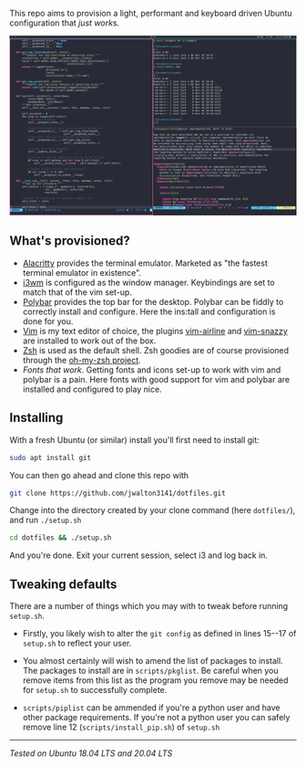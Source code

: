 This repo aims to provision a light, performant and keyboard driven Ubuntu configuration that *just work*s.

![example desktop](https://raw.githubusercontent.com/jwalton3141/dotfiles/laptop/example-1.png)

## What's provisioned?

* [Alacritty](https://github.com/alacritty/alacritty) provides the terminal emulator. Marketed as "the fastest terminal emulator in existence".
* [i3wm](https://i3wm.org/) is configured as the window manager. Keybindings are set to match that of the vim set-up.
* [Polybar](https://github.com/polybar/polybar) provides the top bar for the desktop. Polybar can be fiddly to correctly install and configure. Here the ins:tall and configuration is done for you.
* [Vim]() is my text editor of choice, the plugins [vim-airline]() and [vim-snazzy]() are installed to work out of the box.
* [Zsh](https://wiki.archlinux.org/index.php/zsh) is used as the default shell. Zsh goodies are of course provisioned through the [oh-my-zsh project](https://github.com/ohmyzsh/ohmyzsh).
* *Fonts that work*. Getting fonts and icons set-up to work with vim and polybar is a pain. Here fonts with good support for vim and polybar are installed and configured to play nice.

## Installing

With a fresh Ubuntu (or similar) install you'll first need to install git:

```sh
sudo apt install git
```

You can then go ahead and clone this repo with

```sh
git clone https://github.com/jwalton3141/dotfiles.git
```

Change into the directory created by your clone command (here `dotfiles/`), and run `./setup.sh`

```sh
cd dotfiles && ./setup.sh
```

And you're done. Exit your current session, select i3 and log back in.

## Tweaking defaults

There are a number of things which you may with to tweak before running `setup.sh`. 

* Firstly, you likely wish to alter the `git config` as defined in lines 15--17 of `setup.sh` to reflect your user.

* You almost certainly will wish to amend the list of packages to install. The packages to install are in `scripts/pkglist`. Be careful when you remove items from this list as the program you remove may be needed for `setup.sh` to successfully complete.
* `scripts/piplist` can be ammended if you're a python user and have other package requirements. If you're not a python user you can safely remove line 12 (`scripts/install_pip.sh`) of `setup.sh`

---

*Tested on Ubuntu 18.04 LTS and 20.04 LTS*

 

